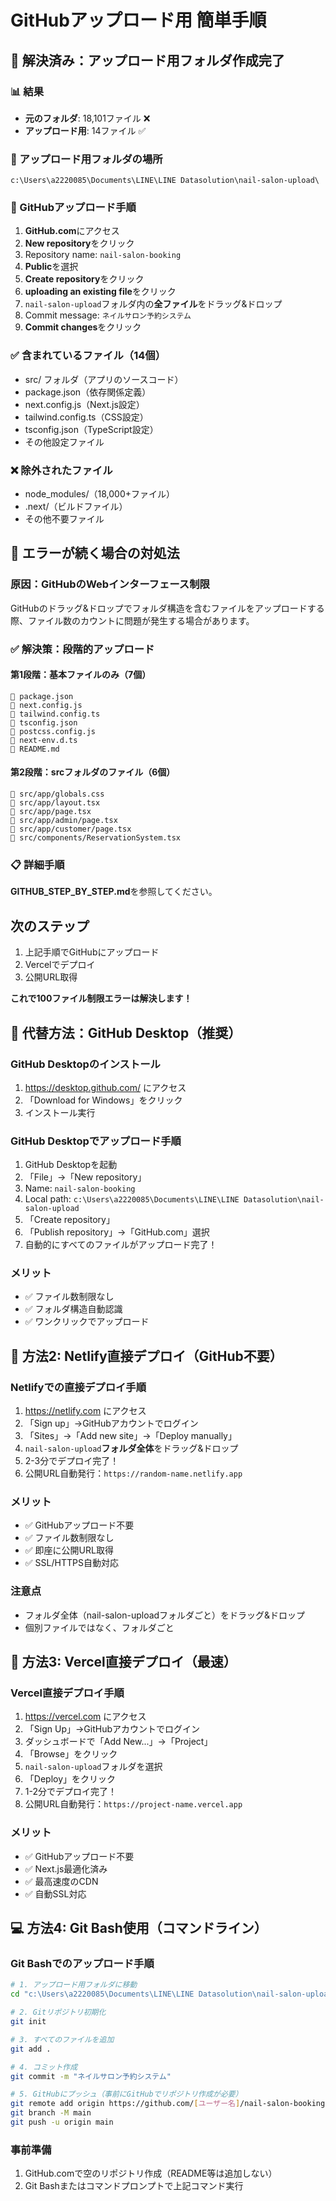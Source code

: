 # GitHubアップロード用 簡単手順

## 🎯 解決済み：アップロード用フォルダ作成完了

### 📊 結果
- **元のフォルダ**: 18,101ファイル ❌
- **アップロード用**: 14ファイル ✅

### 📁 アップロード用フォルダの場所
```
c:\Users\a2220085\Documents\LINE\LINE Datasolution\nail-salon-upload\
```

### 🚀 GitHubアップロード手順

1. **GitHub.com**にアクセス
2. **New repository**をクリック
3. Repository name: `nail-salon-booking`
4. **Public**を選択
5. **Create repository**をクリック
6. **uploading an existing file**をクリック
7. `nail-salon-upload`フォルダ内の**全ファイル**をドラッグ&ドロップ
8. Commit message: `ネイルサロン予約システム`
9. **Commit changes**をクリック

### ✅ 含まれているファイル（14個）
- src/ フォルダ（アプリのソースコード）
- package.json（依存関係定義）  
- next.config.js（Next.js設定）
- tailwind.config.ts（CSS設定）
- tsconfig.json（TypeScript設定）
- その他設定ファイル

### ❌ 除外されたファイル
- node_modules/（18,000+ファイル）
- .next/（ビルドファイル）
- その他不要ファイル

## 🚨 エラーが続く場合の対処法

### 原因：GitHubのWebインターフェース制限
GitHubのドラッグ&ドロップでフォルダ構造を含むファイルをアップロードする際、ファイル数のカウントに問題が発生する場合があります。

### ✅ 解決策：段階的アップロード

#### 第1段階：基本ファイルのみ（7個）
```
📄 package.json
📄 next.config.js  
📄 tailwind.config.ts
📄 tsconfig.json
📄 postcss.config.js
📄 next-env.d.ts
📄 README.md
```

#### 第2段階：srcフォルダのファイル（6個）
```
📄 src/app/globals.css
📄 src/app/layout.tsx
📄 src/app/page.tsx
📄 src/app/admin/page.tsx
📄 src/app/customer/page.tsx
📄 src/components/ReservationSystem.tsx
```

### 📋 詳細手順
**GITHUB_STEP_BY_STEP.md**を参照してください。

## 次のステップ
1. 上記手順でGitHubにアップロード
2. Vercelでデプロイ
3. 公開URL取得

**これで100ファイル制限エラーは解決します！**

## 🔧 代替方法：GitHub Desktop（推奨）

### GitHub Desktopのインストール
1. https://desktop.github.com/ にアクセス
2. 「Download for Windows」をクリック
3. インストール実行

### GitHub Desktopでアップロード手順
1. GitHub Desktopを起動
2. 「File」→「New repository」
3. Name: `nail-salon-booking`
4. Local path: `c:\Users\a2220085\Documents\LINE\LINE Datasolution\nail-salon-upload`
5. 「Create repository」
6. 「Publish repository」→「GitHub.com」選択
7. 自動的にすべてのファイルがアップロード完了！

### メリット
- ✅ ファイル数制限なし
- ✅ フォルダ構造自動認識
- ✅ ワンクリックでアップロード

## 🚀 方法2: Netlify直接デプロイ（GitHub不要）

### Netlifyでの直接デプロイ手順
1. https://netlify.com にアクセス
2. 「Sign up」→GitHubアカウントでログイン
3. 「Sites」→「Add new site」→「Deploy manually」
4. `nail-salon-upload`**フォルダ全体**をドラッグ&ドロップ
5. 2-3分でデプロイ完了！
6. 公開URL自動発行：`https://random-name.netlify.app`

### メリット
- ✅ GitHubアップロード不要
- ✅ ファイル数制限なし  
- ✅ 即座に公開URL取得
- ✅ SSL/HTTPS自動対応

### 注意点
- フォルダ全体（nail-salon-uploadフォルダごと）をドラッグ&ドロップ
- 個別ファイルではなく、フォルダごと

## 🎯 方法3: Vercel直接デプロイ（最速）

### Vercel直接デプロイ手順
1. https://vercel.com にアクセス
2. 「Sign Up」→GitHubアカウントでログイン
3. ダッシュボードで「Add New...」→「Project」
4. 「Browse」をクリック
5. `nail-salon-upload`フォルダを選択
6. 「Deploy」をクリック
7. 1-2分でデプロイ完了！
8. 公開URL自動発行：`https://project-name.vercel.app`

### メリット
- ✅ GitHubアップロード不要
- ✅ Next.js最適化済み
- ✅ 最高速度のCDN
- ✅ 自動SSL対応

## 💻 方法4: Git Bash使用（コマンドライン）

### Git Bashでのアップロード手順
```bash
# 1. アップロード用フォルダに移動
cd "c:\Users\a2220085\Documents\LINE\LINE Datasolution\nail-salon-upload"

# 2. Gitリポジトリ初期化
git init

# 3. すべてのファイルを追加
git add .

# 4. コミット作成
git commit -m "ネイルサロン予約システム"

# 5. GitHubにプッシュ（事前にGitHubでリポジトリ作成が必要）
git remote add origin https://github.com/[ユーザー名]/nail-salon-booking.git
git branch -M main
git push -u origin main
```

### 事前準備
1. GitHub.comで空のリポジトリ作成（README等は追加しない）
2. Git Bashまたはコマンドプロンプトで上記コマンド実行
